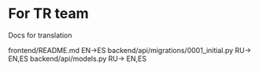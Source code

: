 # For TR team
Docs for translation

frontend/README.md EN->ES
backend/api/migrations/0001_initial.py RU-> EN,ES
backend/api/models.py RU-> EN,ES
